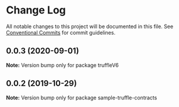 # Change Log

All notable changes to this project will be documented in this file.
See [Conventional Commits](https://conventionalcommits.org) for commit guidelines.

## 0.0.3 (2020-09-01)

**Note:** Version bump only for package truffleV6





## 0.0.2 (2019-10-29)

**Note:** Version bump only for package sample-truffle-contracts
